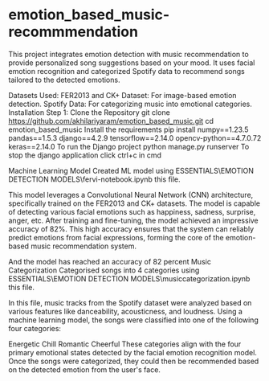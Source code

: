 # emotion_based_music-recommmendation
This project integrates emotion detection with music recommendation to provide personalized song suggestions based on your mood. It uses facial emotion recognition and categorized Spotify data to recommend songs tailored to the detected emotions.

Datasets Used:
FER2013 and CK+ Dataset: For image-based emotion detection.
Spotify Data: For categorizing music into emotional categories.
Installation
Step 1: Clone the Repository
git clone https://github.com/akhilariyaram/emotion_based_music.git
cd emotion_based_music
Install the requirements
pip install numpy==1.23.5 pandas==1.5.3 django==4.2.9 tensorflow==2.14.0 opencv-python==4.7.0.72 keras==2.14.0
To run the Django project
python manage.py runserver
To stop the django application
click ctrl+c in cmd

Machine Learning Model
Created ML model using ESSENTIALS\EMOTION DETECTION MODELS\fervi-notebook.ipynb this file.

This model leverages a Convolutional Neural Network (CNN) architecture, specifically trained on the FER2013 and CK+ datasets. The model is capable of detecting various facial emotions such as happiness, sadness, surprise, anger, etc. After training and fine-tuning, the model achieved an impressive accuracy of 82%. This high accuracy ensures that the system can reliably predict emotions from facial expressions, forming the core of the emotion-based music recommendation system.

And the model has reached an accuracy of 82 percent
Music Categorization
Categorised songs into 4 categories using ESSENTIALS\EMOTION DETECTION MODELS\musiccategorization.ipynb this file.

In this file, music tracks from the Spotify dataset were analyzed based on various features like danceability, acousticness, and loudness. Using a machine learning model, the songs were classified into one of the following four categories:

Energetic Chill Romantic Cheerful These categories align with the four primary emotional states detected by the facial emotion recognition model. Once the songs were categorized, they could then be recommended based on the detected emotion from the user's face.

